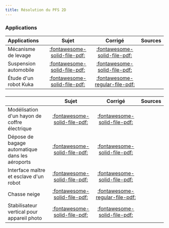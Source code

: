 ```yaml
---
title: Résolution du PFS 2D 
---
```


### Applications 
 
| Applications | Sujet | Corrigé | Sources  | 
| :-------------- | :---: | :-----: | :------: | 
| Mécanisme de levage | [:fontawesome-solid-file-pdf:](http://xpessoles-cpge.fr/pdf/Cy_11_Ch_03_PFS_2D_Application_01_Levage_Sujet.pdf) | [:fontawesome-solid-file-pdf:](http://xpessoles-cpge.fr/pdf/Cy_11_Ch_03_PFS_2D_Application_01_Levage_Corrige.pdf) | 
| Suspension automobile | [:fontawesome-solid-file-pdf:](http://xpessoles-cpge.fr/pdf/Cy_11_Ch_03_PFS_2D_Application_02_FM_Sujet.pdf) | [:fontawesome-solid-file-pdf:](http://xpessoles-cpge.fr/pdf/Cy_11_Ch_03_PFS_2D_Application_02_FM_Corrige.pdf) | 
| Étude d'un robot Kuka | [:fontawesome-solid-file-pdf:](http://xpessoles-cpge.fr/pdf/Cy_11_Ch_03_PFS_2D_Application_03_Kuka_Sujet.pdf) | [:fontawesome-regular-file-pdf:](http://xpessoles-cpge.fr/pdf/Cy_11_Ch_03_PFS_2D_Application_03_Kuka_Corrige.pdf) | 
###  
 
|  | Sujet | Corrigé | Sources  | 
| :-------------- | :---: | :-----: | :------: | 
| Modélisation d'un hayon de coffre électrique | [:fontawesome-solid-file-pdf:](http://xpessoles-cpge.fr/pdf/Cy_11_Ch_03_PFS_2D_TD_01_Hayon_Sujet.pdf) | [:fontawesome-solid-file-pdf:](http://xpessoles-cpge.fr/pdf/Cy_11_Ch_03_PFS_2D_TD_01_Hayon_Corrige.pdf) | 
| Dépose de bagage automatique dans les aéroports | [:fontawesome-solid-file-pdf:](http://xpessoles-cpge.fr/pdf/Cy_11_Ch_03_PFS_2D_TD_02_DBA_Sujet.pdf) | [:fontawesome-solid-file-pdf:](http://xpessoles-cpge.fr/pdf/Cy_11_Ch_03_PFS_2D_TD_02_DBA_Corrige.pdf) | 
| Interface maître et esclave d'un robot | [:fontawesome-solid-file-pdf:](http://xpessoles-cpge.fr/pdf/Cy_11_Ch_03_PFS_2D_TD_03_Hoeken_Sujet.pdf) | [:fontawesome-solid-file-pdf:](http://xpessoles-cpge.fr/pdf/Cy_11_Ch_03_PFS_2D_TD_03_Hoeken_Corrige.pdf) | 
| Chasse neige | [:fontawesome-solid-file-pdf:](http://xpessoles-cpge.fr/pdf/Cy_11_Ch_03_PFS_2D_TD_04_ChasseNeige_Sujet.pdf) | [:fontawesome-regular-file-pdf:](http://xpessoles-cpge.fr/pdf/Cy_11_Ch_03_PFS_2D_TD_04_ChasseNeige_Corrige.pdf) | 
| Stabilisateur vertical pour appareil photo | [:fontawesome-solid-file-pdf:](http://xpessoles-cpge.fr/pdf/Cy_11_Ch_03_PFS_2D_TD_05_StabilisateurVertical_Sujet.pdf) | [:fontawesome-solid-file-pdf:](http://xpessoles-cpge.fr/pdf/Cy_11_Ch_03_PFS_2D_TD_05_StabilisateurVertical_Corrige.pdf) | 

